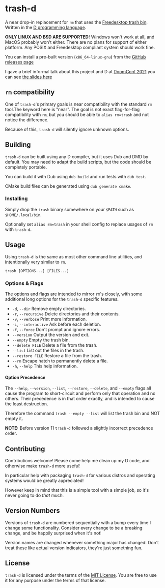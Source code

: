 # trash-d

A near drop-in replacement for `rm` that uses the
[Freedesktop trash bin](https://specifications.freedesktop.org/trash-spec/trashspec-latest.html).
Written in the [D programming language](https://dlang.org/).

**ONLY LINUX AND BSD ARE SUPPORTED!**
Windows won't work at all, and MacOS probably won't either.
There are no plans for support of either platform.
Any POSIX and Freedesktop compliant system should work fine.

You can install a pre-built version (`x86_64-linux-gnu`) from the
[GitHub releases page](https://github.com/rushsteve1/trash-d/releases)

I gave a brief informal talk about this project and D at
[DoomConf 2021](https://doomconf.netlify.app/)
you can see
[the slides here](https://doomconf.netlify.app/rushsteve1/trash-d)

## `rm` compatibility

One of `trash-d`'s primary goals is near compatibility with the standard `rm`
tool.The keyword here is "near". The goal is not exact flag-for-flag
compatibility with `rm`, but you should be able to `alias rm=trash` and not
notice the difference.

Because of this, `trash-d` will silently ignore unknown options.

## Building

`trash-d` can be built using any D compiler, but it uses Dub and DMD by default.
You may need to adapt the build scripts, but the code should be completely
portable.

You can build it with Dub using `dub build` and run tests with `dub test`.

CMake build files can be generated using `dub generate cmake`.

### Installing

Simply drop the `trash` binary somewhere on your `$PATH` such as `$HOME/.local/bin`.

Optionally set `alias rm=trash` in your shell config to replace usages of `rm`
with `trash-d`.

## Usage

Using `trash-d` is the same as most other command line utilities, and
intentionally very similar to `rm`.

`trash [OPTIONS...] [FILES...]`

### Options & Flags

The options and flags are intended to mirror `rm`'s closely, with some
additional long options for the `trash-d` specific features.

- `-d`, `--dir` Remove empty directories.
- `-r`, `--recursive` Delete directories and their contents.
- `-v`, `--verbose` Print more information.
- `-i`, `--interactive` Ask before each deletion.
- `-f`, `--force` Don't prompt and ignore errors.
- `--version` Output the version and exit.
- `--empty` Empty the trash bin.
- `--delete FILE` Delete a file from the trash.
- `--list` List out the files in the trash.
- `--restore FILE` Restore a file from the trash.
- `--rm` Escape hatch to permanently delete a file.
- `-h`, `--help` This help information.


#### Option Precedence

The `--help`, `--version`, `--list`, `--restore`, `--delete`, and
`--empty` flags all cause the program to short-circuit and perform only that
operation and no others. Their precedence is in that order exactly, and is
intended to cause the least destruction.

Therefore the command `trash --empty --list` will list the trash bin and NOT
empty it.

**NOTE:** Before version 11 `trash-d` followed a slightly incorrect precedence
order.

## Contributing

Contributions welcome! Please come help me clean up my D code, and otherwise
make `trash-d` more useful!

In particular help with packaging `trash-d` for various distros and operating
systems would be greatly appreciated!

However keep in mind that this is a simple tool with a simple job, so it's never
going to do *that* much.

## Version Numbers

Versions of `trash-d` are numbered sequentially with a bump every time I change
some functionality. Consider every change to be a breaking change, and be
happily surprised when it's not!

Version names are changed whenever something major has changed. Don't treat
these like actual version indicators, they're just something fun.

## License

`trash-d` is licensed under the terms of the [MIT License](./LICENSE).
You are free to use it for any purpose under the terms of that license.
